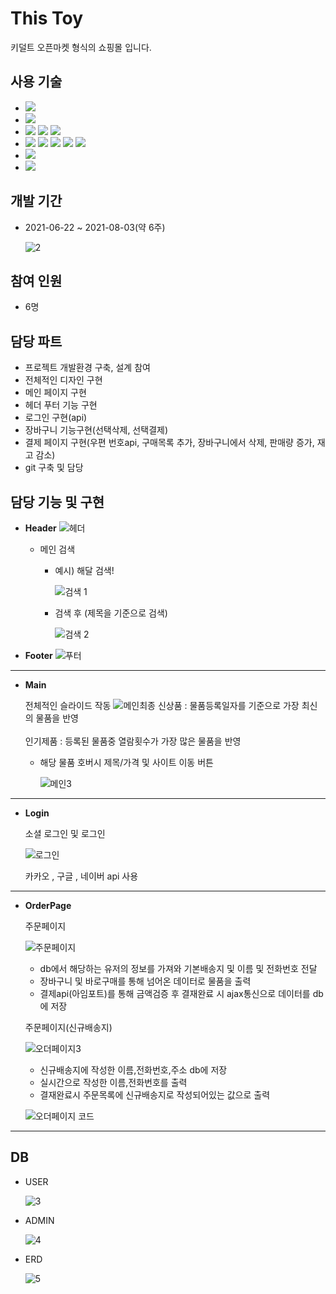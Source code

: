 # This Toy
 키덜트 오픈마켓 형식의 쇼핑몰 입니다.

## 사용 기술
* <img src="https://img.shields.io/badge/Spring-5.x-6DB33F?style=flat-square&logo=Spring&logoColor=6DB33F"/>
* <img src="https://img.shields.io/badge/Oracle-11g-F80000?style=flat-square&logo=Oracle&logoColor=F80000"/>
* <img src="https://img.shields.io/badge/Visual Studio Code-007ACC?style=flat-square&logo=Visual Studio Code&logoColor=white"/>
  <img src="https://img.shields.io/badge/Eclipse IDE-2C2255?style=flat-square&logo=Eclipse IDE&logoColor=white"/>
  <img src="https://img.shields.io/badge/Insomnia-5849BE?style=flat-square&logo=Insomnia&logoColor=white"/>
* <img src="https://img.shields.io/badge/JAVA-007396?style=flat-square&logo=Java&logoColor=white"/>  
  <img src="https://img.shields.io/badge/JavaScript-F7DF1E?style=flat-square&logo=JavaScript&logoColor=white"/>
  <img src="https://img.shields.io/badge/HTML5-E34F26?style=flat-square&logo=HTML5&logoColor=white"/>
  <img src="https://img.shields.io/badge/CSS3-1572B6?style=flat-square&logo=CSS3&logoColor=white"/>
  <img src="https://img.shields.io/badge/jQuery-0769AD?style=flat-square&logo=jQuery&logoColor=white"/>
* <img src="https://img.shields.io/badge/Apache Tomcat-9.0-FF9E0F?style=flat-square&logo=Apache Tomcat&logoColor=FF9E0F"/>
* <img src="https://img.shields.io/badge/Git-F05032?style=flat-square&logo=Git&logoColor=white"/>
  

## 개발 기간
* 2021-06-22 ~ 2021-08-03(약 6주)

  ![2](https://user-images.githubusercontent.com/80955533/130388132-2191f395-6922-4b31-90fe-2bc0d62dcd5a.png)
## 참여 인원
* 6명

## 담당 파트
* 프로젝트 개발환경 구축, 설계 참여
* 전체적인 디자인 구현
* 메인 페이지 구현
* 헤더 푸터 기능 구현
* 로그인 구현(api)
* 장바구니 기능구현(선택삭제, 선택결제)
* 결제 페이지 구현(우편 번호api, 구매목록 추가, 장바구니에서 삭제, 판매량 증가, 재고 감소)
* git 구축 및 담당

## 담당 기능 및 구현
* **Header**
![헤더](https://user-images.githubusercontent.com/80955533/130389056-bad7937f-780f-4231-a5cb-45f032631bcb.PNG)

    + 메인 검색 
        - 예시) 해달 검색!
        
            ![검색 1](https://user-images.githubusercontent.com/80955533/130389910-a80c46e1-a3e8-4525-aab2-030a49f8607c.PNG)
            
        - 검색 후 (제목을 기준으로 검색)
            
            ![검색 2](https://user-images.githubusercontent.com/80955533/130389913-1e6522f4-999e-4b1b-beae-e1f267edbf95.PNG)
            
* **Footer**
![푸터](https://user-images.githubusercontent.com/80955533/130389071-af1565d5-30c0-45f2-a3b5-57c1fdf170ec.PNG)

---

* **Main**

  전체적인 슬라이드 작동
![메인최종](https://user-images.githubusercontent.com/80955533/130390237-8b6e694e-6fbe-4a67-98db-d795326a4276.PNG)
    신상품 : 물품등록일자를 기준으로 가장 최신의 물품을 반영<br/><br/>
    인기제품 : 등록된 물품중 열람횟수가 가장 많은 물품을 반영
    
    + 해당 물품 호버시 제목/가격 및 사이트 이동 버튼
     
      ![메인3](https://user-images.githubusercontent.com/80955533/130390350-38edd97c-c242-4e20-a7ea-c5c4f996d9e4.PNG)
      

---

* **Login**

    소셜 로그인 및 로그인
    
    ![로그인](https://user-images.githubusercontent.com/80955533/130390754-6a9324ce-42a1-4bb7-a75f-0e14c3276e7f.PNG)
    
    카카오 , 구글 , 네이버 api 사용
---

* **OrderPage**
  
  주문페이지
  
  ![주문페이지](https://user-images.githubusercontent.com/80955533/130403838-925d192a-4121-4e95-83ef-d956d4b00a53.PNG)
  
  - db에서 해당하는 유저의 정보를 가져와 기본배송지 및 이름 및 전화번호 전달
  - 장바구니 및 바로구매를 통해 넘어온 데이터로 물품을 출력
  - 결제api(아임포트)를 통해 금액검증 후 결재완료 시 ajax통신으로 데이터를 db에 저장 
  
  주문페이지(신규배송지)
  
  ![오더페이지3](https://user-images.githubusercontent.com/80955533/130404904-22a626c8-c9ac-4f83-b3c1-e39517ea91de.PNG)
  
  - 신규배송지에 작성한 이름,전화번호,주소 db에 저장
  - 실시간으로 작성한 이름,전화번호를 출력
  - 결재완료시 주문목록에 신규배송지로 작성되어있는 값으로 출력
  
  ![오더페이지 코드](https://user-images.githubusercontent.com/80955533/130406193-a01346f0-1948-4379-bfa2-29d85efbea8c.PNG)
  
---

## DB
* USER

  ![3](https://user-images.githubusercontent.com/80955533/130392513-86265a29-5993-4689-bae5-d5a25a0d0f44.jpg)

* ADMIN

  ![4](https://user-images.githubusercontent.com/80955533/130392509-1beac1fe-5a76-436a-ac4d-c947eab2c69d.jpg)

* ERD
 
  ![5](https://user-images.githubusercontent.com/80955533/130388497-d9186f5e-8bbd-4d39-be2c-578e4964c720.jpg)

